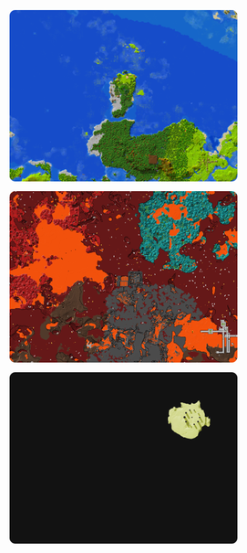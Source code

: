 [![Overworld](Assets/overworld_thumbnail.png)](Overworld/index.html)

[![Nether](Assets/nether_thumbnail.png)](Nether/index.html)

[![The End](Assets/end_thumbnail.png)](End/index.html)
